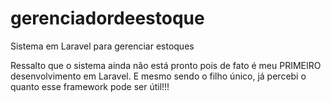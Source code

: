 # gerenciadordeestoque
Sistema em Laravel para gerenciar estoques

Ressalto que o sistema ainda não está pronto pois de fato é meu PRIMEIRO desenvolvimento em Laravel.
E mesmo sendo o filho único, já percebi o quanto esse framework pode ser útil!!!
